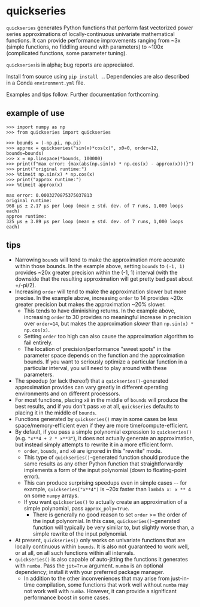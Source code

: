 # quickseries

`quickseries` generates Python functions that perform fast vectorized power 
series approximations of locally-continuous univariate mathematical functions.
It can provide performance improvements ranging from ~3x (simple functions, no
fiddling around with parameters) to ~100x (complicated functions, some parameter
tuning).

`quickseries`is in alpha; bug reports are appreciated.

Install from source using `pip install .`. Dependencies are also described
in a Conda `environment.yml` file.

Examples and tips follow. Further documentation forthcoming.

## example of use

```
>>> import numpy as np
>>> from quickseries import quickseries

>>> bounds = (-np.pi, np.pi)
>>> approx = quickseries("sin(x)*cos(x)", x0=0, order=12, bounds=bounds)
>>> x = np.linspace(*bounds, 100000)
>>> print(f"max error: {max(abs(np.sin(x) * np.cos(x) - approx(x)))}")
>>> print("original runtime:")
>>> %timeit np.sin(x) * np.cos(x)
>>> print("approx runtime:")
>>> %timeit approx(x)

max error: 0.0003270875375037813
original runtime:
968 µs ± 2.17 µs per loop (mean ± std. dev. of 7 runs, 1,000 loops each)
approx runtime:
325 µs ± 3.89 µs per loop (mean ± std. dev. of 7 runs, 1,000 loops each)
```

## tips

* Narrowing `bounds` will tend to make the approximation more accurate within
those bounds. In the example above, setting `bounds` to `(-1, 1)` provides 
~20x greater precision within the (-1, 1) interval (with the downside that 
the resulting approximation will get pretty bad past about +/-pi/2). 
* Increasing `order` will tend to make the approximation slower but more 
precise. In the example above, increasing `order` to 14 provides ~20x 
greater precision but makes the approximation ~20% slower.
  * This tends to have diminishing returns. In the example above, increasing 
  `order` to 30 provides no meaningful increase in precision over `order=14`, 
  but makes the approximation *slower* than `np.sin(x) * np.cos(x)`.
  * Setting `order` too high can also cause the approximation algorithm to
  fail entirely.
  * The location of precision/performance "sweet spots" in the parameter space 
  depends on the function and the approximation bounds. If you want to 
  seriously optimize a particular function in a particular interval, you will 
  need to play around with these parameters.
* The speedup (or lack thereof) that a `quickseries()`-generated approximation 
provides can vary greatly in different operating environments and on different 
processors.
* For most functions, placing `x0` in the middle of `bounds` will produce the
best results, and if you don't pass `x0` at all, `quickseries` defaults to 
placing it in the middle of `bounds`.
* Functions generated by `quickseries()` may in some cases be less 
space/memory-efficient even if they are more time/compute-efficient.
* By default, if you pass a simple polynomial expression to `quickseries()`
(e.g. `"x**4 + 2 * x**3"`), it does not actually generate an approximation, 
but instead simply attempts to rewrite it in a more efficient form.
    * `order`, `bounds`, and `x0` are ignored in this "rewrite" mode.
    * This type of `quickseries()`-generated function should produce the same 
    results as any other Python function that straightforwardly implements a
    form of the input polynomial (down to floating-point error).
    * This can produce surprising speedups even in simple cases -- for example,
    `quickseries("x**4")` is ~20x faster than `lambda x: x ** 4` on some 
    `numpy` arrays.  
    * If you want `quickseries()` to actually create an approximation of a 
    simple polynomial, pass `approx_poly=True`.
      * There is generally no good reason to set `order` >= the order of the 
      input polynomial. In this case, `quickseries()`-generated function will 
      typically be very similar to, but slightly worse than, a simple rewrite 
      of the input polynomial.
* At present, `quickseries()` only works on univariate functions that are 
locally continuous within `bounds`. It is also not guaranteed to work well, or 
at all, on all such functions within all intervals.
* `quickseries()` is also capable of auto-jitting the functions it generates
with `numba`. Pass the `jit=True` argument. `numba` is an optional dependency; 
install it with your preferred package manager.
  * In addition to the other inconveniences that may arise from just-in-time
  compilation, some functions that work well without `numba` may not work well
  with `numba`. However, it can provide a significant performance boost in some
  cases.

